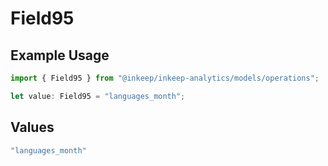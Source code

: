 # Field95

## Example Usage

```typescript
import { Field95 } from "@inkeep/inkeep-analytics/models/operations";

let value: Field95 = "languages_month";
```

## Values

```typescript
"languages_month"
```